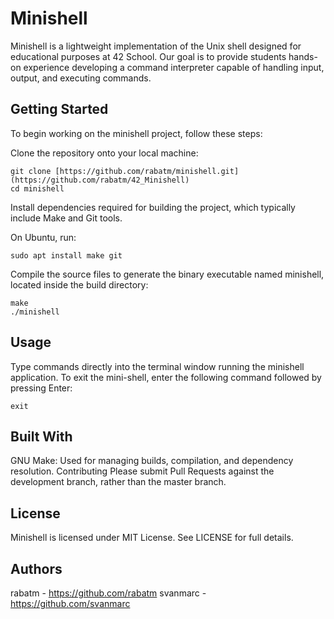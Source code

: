 # Minishell
Minishell is a lightweight implementation of the Unix shell designed for educational purposes at 42 School. Our goal is to provide students hands-on experience developing a command interpreter capable of handling input, output, and executing commands.

## Getting Started
To begin working on the minishell project, follow these steps:

Clone the repository onto your local machine:

```
git clone [https://github.com/rabatm/minishell.git](https://github.com/rabatm/42_Minishell)
cd minishell
```

Install dependencies required for building the project, which typically include Make and Git tools. 

On Ubuntu, run:
```
sudo apt install make git
```
Compile the source files to generate the binary executable named minishell, located inside the build directory:
```
make
./minishell
```

## Usage
Type commands directly into the terminal window running the minishell application. To exit the mini-shell, enter the following command followed by pressing Enter:
```
exit
```

## Built With
GNU Make: Used for managing builds, compilation, and dependency resolution.
Contributing
Please submit Pull Requests against the development branch, rather than the master branch.

## License
Minishell is licensed under MIT License. See LICENSE for full details.

## Authors
rabatm - https://github.com/rabatm
svanmarc - https://github.com/svanmarc

